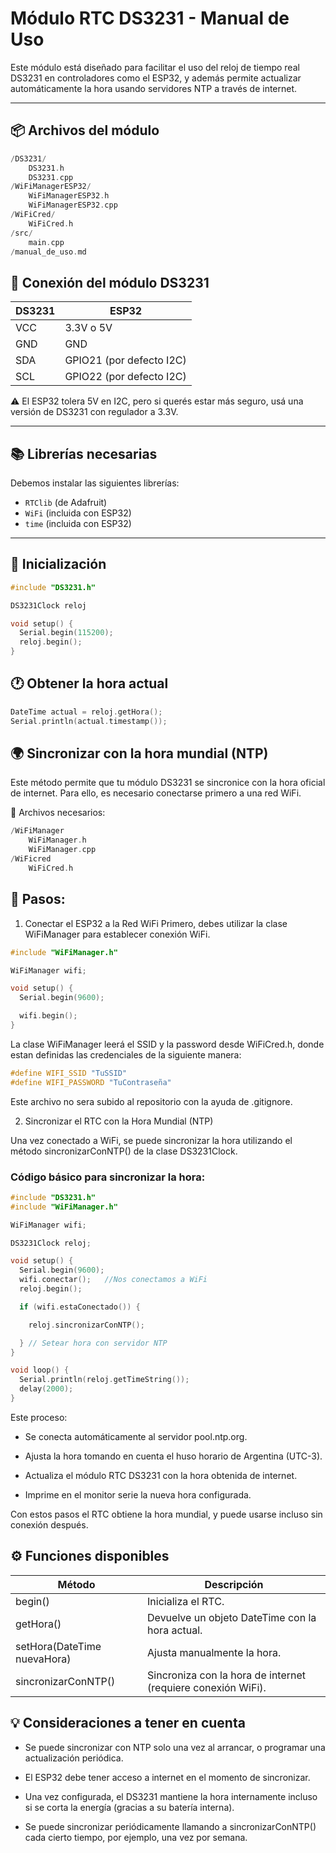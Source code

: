 # Módulo RTC DS3231 - Manual de Uso

Este módulo está diseñado para facilitar el uso del reloj de tiempo real DS3231 en controladores como el ESP32, y además permite actualizar automáticamente la hora usando servidores NTP a través de internet.

---

## 📦 Archivos del módulo

```swift
/DS3231/
    DS3231.h
    DS3231.cpp    
/WiFiManagerESP32/
    WiFiManagerESP32.h
    WiFiManagerESP32.cpp
/WiFiCred/
    WiFiCred.h
/src/
    main.cpp
/manual_de_uso.md   

```  



## 🔌 Conexión del módulo DS3231

| DS3231     | ESP32        |
|------------|--------------|
| VCC        | 3.3V o 5V    |
| GND        | GND          |
| SDA        | GPIO21 (por defecto I2C) |
| SCL        | GPIO22 (por defecto I2C) |    
   
⚠️ El ESP32 tolera 5V en I2C, pero si querés estar más seguro, usá una versión de DS3231 con regulador a 3.3V.

---

## 📚 Librerías necesarias

Debemos instalar las siguientes librerías:

- `RTClib` (de Adafruit)
- `WiFi` (incluida con ESP32)
- `time` (incluida con ESP32)

---

## 🔧 Inicialización

```cpp
#include "DS3231.h"

DS3231Clock reloj

void setup() {
  Serial.begin(115200);
  reloj.begin();
}  
```  

## 🕐 Obtener la hora actual
```cpp
DateTime actual = reloj.getHora();
Serial.println(actual.timestamp());  
```  

## 🌍 Sincronizar con la hora mundial (NTP)
Este método permite que tu módulo DS3231 se sincronice con la hora oficial de internet. Para ello, es necesario conectarse primero a una red WiFi.

📁 Archivos necesarios:
```swift
/WiFiManager
    WiFiManager.h
    WiFiManager.cpp
/WiFicred
    WiFiCred.h  
```  

## 👣 Pasos:
1. Conectar el ESP32 a la Red WiFi
Primero, debes utilizar la clase WiFiManager para establecer conexión WiFi.

```cpp
#include "WiFiManager.h"

WiFiManager wifi;

void setup() {
  Serial.begin(9600);

  wifi.begin();
}

```    
  
La clase WiFiManager leerá el SSID y la password desde WiFiCred.h, donde estan definidas las credenciales de la siguiente manera:

```cpp
#define WIFI_SSID "TuSSID"
#define WIFI_PASSWORD "TuContraseña"    
```   
Este archivo no sera subido al repositorio con la ayuda de .gitignore.    
  
2. Sincronizar el RTC con la Hora Mundial (NTP)  

Una vez conectado a WiFi, se puede sincronizar la hora utilizando el método sincronizarConNTP() de la clase DS3231Clock.

### Código básico para sincronizar la hora:

```cpp
#include "DS3231.h"
#include "WiFiManager.h"

WiFiManager wifi;

DS3231Clock reloj;

void setup() {
  Serial.begin(9600);
  wifi.conectar();   //Nos conectamos a WiFi
  reloj.begin();  

  if (wifi.estaConectado()) {  

    reloj.sincronizarConNTP();  

  } // Setear hora con servidor NTP
}  

void loop() {
  Serial.println(reloj.getTimeString());
  delay(2000);
}
```  

Este proceso:

- Se conecta automáticamente al servidor pool.ntp.org.

- Ajusta la hora tomando en cuenta el huso horario de Argentina (UTC-3).

- Actualiza el módulo RTC DS3231 con la hora obtenida de internet.

- Imprime en el monitor serie la nueva hora configurada.  



Con estos pasos el RTC obtiene la hora mundial, y puede usarse incluso sin conexión después.

## ⚙️ Funciones disponibles  
  
| Método     | Descripción       |
|------------|--------------|
|begin()        | Inicializa el RTC.    |
| getHora()       | Devuelve un objeto DateTime con la hora actual.         |
| setHora(DateTime nuevaHora)       | Ajusta manualmente la hora. |
|sincronizarConNTP()        | Sincroniza con la hora de internet (requiere conexión WiFi). |   

	
## 💡 Consideraciones a tener en cuenta
- Se puede sincronizar con NTP solo una vez al arrancar, o programar una actualización periódica.  

- El ESP32 debe tener acceso a internet en el momento de sincronizar.  
  
- Una vez configurada, el DS3231 mantiene la hora internamente incluso si se corta la energía (gracias a su batería interna).

- Se puede sincronizar periódicamente llamando a sincronizarConNTP() cada cierto tiempo, por ejemplo, una vez por semana.